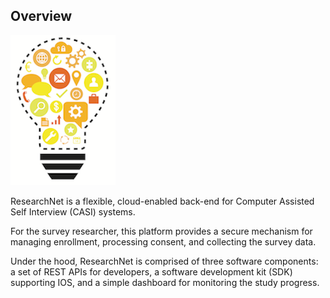 
## Overview

![research](images/bulb-logo-sm1.png )


ResearchNet is a flexible, cloud-enabled back-end for Computer Assisted Self Interview (CASI) systems. 

For the survey researcher, this platform provides a secure mechanism for managing enrollment, processing consent, and collecting the survey data. 


Under the hood, ResearchNet is comprised of three software components:  a set of REST APIs for developers, a software development kit (SDK) supporting IOS, and a simple dashboard for monitoring the study progress.  


